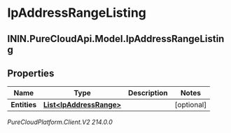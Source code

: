 # IpAddressRangeListing

## ININ.PureCloudApi.Model.IpAddressRangeListing

## Properties

|Name | Type | Description | Notes|
|------------ | ------------- | ------------- | -------------|
| **Entities** | [**List&lt;IpAddressRange&gt;**](IpAddressRange) |  | [optional] |



_PureCloudPlatform.Client.V2 214.0.0_
